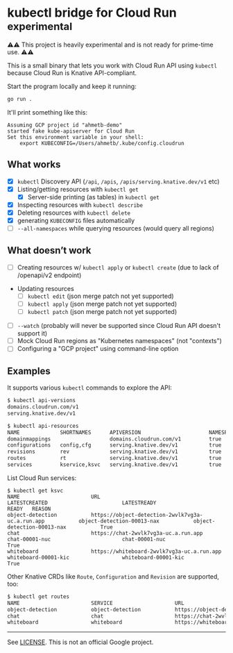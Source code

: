 # kubectl bridge for Cloud Run <sup>experimental</sup>

:warning::warning: This project is heavily experimental and is not ready for prime-time use. :warning::warning:

This is a small binary that lets you work with Cloud Run API
using `kubectl` because Cloud Run is Knative API-compliant.

Start the program locally and keep it running:

```sh
go run .
```

It'll print something like this:

```text
Assuming GCP project id "ahmetb-demo"
started fake kube-apiserver for Cloud Run
Set this environment variable in your shell:
	export KUBECONFIG=/Users/ahmetb/.kube/config.cloudrun
```

## What works

- [x] `kubectl` Discovery API (`/api`, `/apis`, `/apis/serving.knative.dev/v1` etc)
- [x] Listing/getting resources with `kubectl get`
    - [x] Server-side printing (as tables) in `kubectl get`
- [x] Inspecting resources with `kubectl describe`
- [x] Deleting resources with `kubectl delete`
- [x] generating `KUBECONFIG` files automatically
- [ ] `--all-namespaces` while querying resources (would query all regions)

## What doesn’t work

- [ ] Creating resources w/ `kubectl apply` or `kubectl create` (due to lack of /openapi/v2 endpoint)
- Updating resources
  - [ ] `kubectl edit`  (json merge patch not yet supported)
  - [ ] `kubectl apply` (json merge patch not yet supported)
  - [ ] `kubectl patch` (json merge patch not yet supported)
- [ ] `--watch` (probably will never be supported since Cloud Run API doesn't support it)
- [ ] Mock Cloud Run regions as "Kubernetes namespaces" (not "contexts")
- [ ] Configuring a "GCP project" using command-line option

## Examples

It supports various `kubectl` commands to explore the API:

```sh
$ kubectl api-versions
domains.cloudrun.com/v1
serving.knative.dev/v1
```

```sh
$ kubectl api-resources
NAME             SHORTNAMES      APIVERSION                      NAMESPACED   KIND
domainmappings                   domains.cloudrun.com/v1         true         DomainMapping
configurations   config,cfg      serving.knative.dev/v1          true         Configuration
revisions        rev             serving.knative.dev/v1          true         Revision
routes           rt              serving.knative.dev/v1          true         Route
services         kservice,ksvc   serving.knative.dev/v1          true         Service
```

List Cloud Run services:

```
$ kubectl get ksvc
NAME                       URL                                                        LATESTCREATED                        LATESTREADY                          READY   REASON
object-detection           https://object-detection-2wvlk7vg3a-uc.a.run.app           object-detection-00013-nax           object-detection-00013-nax           True
chat                       https://chat-2wvlk7vg3a-uc.a.run.app                       chat-00001-nuc                       chat-00001-nuc                       True
whiteboard                 https://whiteboard-2wvlk7vg3a-uc.a.run.app                 whiteboard-00001-kic                 whiteboard-00001-kic                 True
```

Other Knative CRDs like `Route`, `Configuration` and `Revision` are supported, too:

```sh
$ kubectl get routes
NAME                       SERVICE                    URL                                                        READY   REASON
object-detection           object-detection           https://object-detection-2wvlk7vg3a-uc.a.run.app           True
chat                       chat                       https://chat-2wvlk7vg3a-uc.a.run.app                       True
whiteboard                 whiteboard                 https://whiteboard-2wvlk7vg3a-uc.a.run.app                 True
```

-----

See [LICENSE](./LICENSE). This is not an official Google project.
